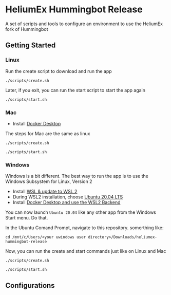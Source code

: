 # HeliumEx Hummingbot Release

A set of scripts and tools to configure an environment to use the HeliumEx fork of Hummingbot

## Getting Started

### Linux

Run the create script to download and run the app

```
./scripts/create.sh
```

Later, if you exit, you can run the start script to start the app again

```
./scripts/start.sh
```

### Mac

- Install [Docker Desktop](https://www.docker.com/products/docker-desktop)

The steps for Mac are the same as linux

```
./scripts/create.sh
```
```
./scripts/start.sh
```

### Windows

Windows is a bit different.  The best way to run the app is to use the Windows Subsystem for Linux, Version 2

- Install [WSL & update to WSL 2](https://docs.microsoft.com/en-us/windows/wsl/install-win10)
- During WSL2 installation, choose [Ubuntu 20.04 LTS](https://www.microsoft.com/en-us/p/ubuntu-2004-lts/9n6svws3rx71?rtc=1&activetab=pivot:overviewtab)
- Install [Docker Desktop and use the WSL2 Backend](https://docs.docker.com/docker-for-windows/wsl/)

You can now launch `Ubuntu 20.04` like any other app from the Windows Start menu.  Do that.

In the Ubuntu Comand Prompt, navigate to this repository.  somerthing like:

```
cd /mnt/c/Users/<your uwindows user directory>/Downloads/heliumex-hummingbot-release
```

Now, you can run the create and start commands just like on Linux and Mac

```
./scripts/create.sh
```
```
./scripts/start.sh
```

## Configurations


